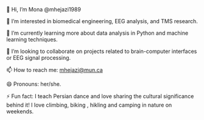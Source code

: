 👋 Hi, I’m Mona @mhejazi1989

👀 I’m interested in biomedical engineering, EEG analysis, and TMS research.

🌱 I’m currently learning more about data analysis in Python and machine learning techniques.

💞️ I’m looking to collaborate on projects related to brain-computer interfaces or EEG signal processing.

📫 How to reach me: mhejazi@mun.ca

😄 Pronouns: her/she.

⚡ Fun fact: I teach Persian dance and love sharing the cultural significance behind it! I love climbing, biking , hikling and camping in nature on weekends.


<!---
mhejazi1989/mhejazi1989 is a ✨ special ✨ repository because its `README.md` (this file) appears on your GitHub profile.
You can click the Preview link to take a look at your changes.
--->
